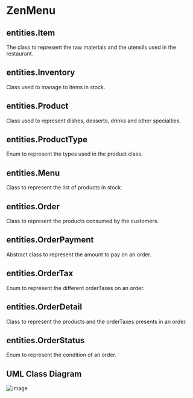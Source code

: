 # ZenMenu

## entities.Item
The class to represent the raw materials and the utensils used in the restaurant.

## entities.Inventory
Class used to manage to items in stock.

## entities.Product
Class used to represent dishes, desserts, drinks and other specialties.

## entities.ProductType
Enum to represent the types used in the product class.

## entities.Menu
Class to represent the list of products in stock.

## entities.Order
Class to represent the products consumed by the customers.

## entities.OrderPayment
Abstract class to represent the amount to pay on an order.

## entities.OrderTax
Enum to represent the different orderTaxes on an order.

## entities.OrderDetail
Class to represent the products and the orderTaxes presents in an order.

## entities.OrderStatus
Enum to represent the condition of an order.

## UML Class Diagram
![image](https://user-images.githubusercontent.com/12875895/116785412-67842900-aa67-11eb-9f9c-bffe5a2e48b2.png)
